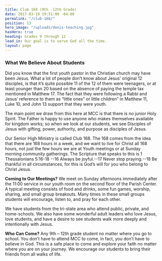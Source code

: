 ```yaml
---
title: Club 168 (9th -12th Grade)
date: 2017-03-19 19:51:00 -04:00
permalink: "/club-168/"
position: 13
hero_image: "/uploads/denis-teaching.jpg"
hasHero: true
heading: Grades 9 through 12
lead_in: Our goal is to serve God all the time.
layout: page
---
```


### What We Believe About Students

Did you know that the first youth pastor in the Christian church may have been Jesus. What a lot of people don’t know about Jesus’ original 12 disciples, is that it’s quite possible 11 of the 12 of them were teenagers, or at least younger than 20 based on the absence of paying the temple tax mentioned in Matthew 17. The fact that they were following a Rabbi and Jesus’ reference to them as “little ones” or little children” in Matthew 11, Luke 10, and John 13 support that they were youth.

The main point we draw from this here at MCC is that there is no junior Holy Spirit. The Father is happy to use anyone who makes themselves available for kingdom works; so when we look at our students, we see Disciples of Jesus with gifting, power, authority, and purpose as disciples of Jesus.

Our Senior High Ministry is called Club 168. The 168 comes from the idea that there are 168 hours in a week, and we want to live for Christ all 168 hours, not just the few hours we are at Youth meetings or at Sunday morning community gatherings. The Scripture that speaks to this is  1 Thessalonians 5:16-18 --16 Always be joyful.--17 Never stop praying.--18 Be thankful in all circumstances, for this is God’s will for you who belong to Christ Jesus.

**Coming to Our Meetings?**
We meet on Sunday afternoons immediately after the 11:00 service in our youth room on the second floor of the Parish Center. A typical meeting consists of food and drinks, some fun games, worship, sharing, and small group breakouts. Many times in these small groups students will encourage, listen to, and pray for each other.
 
We have students from the tri-state area who attend public, private, and home-schools. We also have some wonderful adult leaders who love Jesus, love students, and have a desire to see students walk more deeply and intentionally with Jesus.

**Who Can Come?**
Any 9th – 12th grade student no matter where you go to school. You don’t have to attend MCC to come, in fact, you don’t have to believe in God. This is a safe place to come and explore your faith no matter where you are on your journey. We encourage our students to bring their friends from all walks of life.
